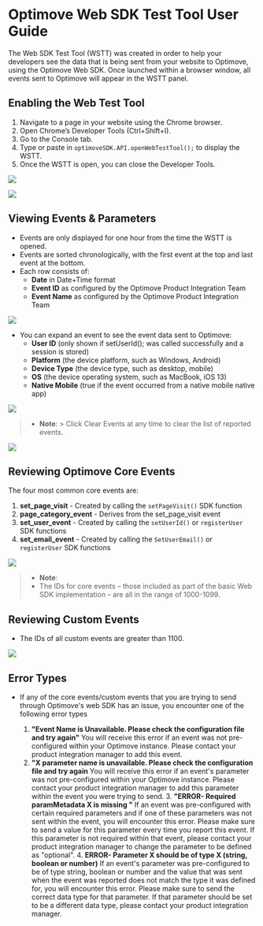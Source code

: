 # Optimove Web SDK Test Tool User Guide
The Web SDK Test Tool (WSTT) was created in order to help your developers see the data that is being sent from your website to Optimove, using the Optimove Web SDK. Once launched within a browser window, all events sent to Optimove will appear in the WSTT panel.

## Enabling the Web Test Tool
1. Navigate to a page in your website using the Chrome browser.
2. Open Chrome’s Developer Tools (Ctrl+Shift+I).
3. Go to the Console tab.
4. Type or paste in  `optimoveSDK.API.openWebTestTool();` to display the WSTT.
4. Once the WSTT is open, you can close the Developer Tools.
<p align="left"><img src="https://raw.githubusercontent.com/optimove-tech/Web-SDK-Integration-Guide/master/images/openWebTestTool-1.jpg?raw=true"></p>
<p align="left"><img src="https://raw.githubusercontent.com/optimove-tech/Web-SDK-Integration-Guide/master/images/openWebTestTool-2.jpg?raw=true"></p>

## Viewing Events & Parameters
- Events are only displayed for one hour from the time the WSTT is opened.
- Events are sorted chronologically, with the first event at the top and last event at the bottom.
- Each row consists of: 
    - **Date** in Date+Time format
    - **Event ID** as configured by the Optimove Product Integration Team
    - **Event Name** as configured by the Optimove Product Integration Team
<p align="left"><img src="https://raw.githubusercontent.com/optimove-tech/Web-SDK-Integration-Guide/master/images/openWebTestTool-3.jpg?raw=true"></p>

- You can expand an event to see the event data sent to Optimove:
    - **User ID** (only shown if setUserId(); was called successfully and a session is stored)
    - **Platform** (the device platform, such as Windows, Android)
    - **Device Type** (the device type, such as desktop, mobile)
    - **OS** (the device operating system, such as MacBook, iOS 13)
    - **Native Mobile** (true if the event occurred from a native mobile native app)
<p align="left"><img src="https://raw.githubusercontent.com/optimove-tech/Web-SDK-Integration-Guide/master/images/openWebTestTool-4.jpg?raw=true"></p>

>- **Note**: 
		> Click Clear Events at any time to clear the list of reported events.
<p align="left"><img src="https://raw.githubusercontent.com/optimove-tech/Web-SDK-Integration-Guide/master/images/openWebTestTool-5.jpg?raw=true"></p>

## Reviewing Optimove Core Events
The four most common core events are:
1. **set_page_visit** - Created by calling the `setPageVisit()` SDK function
2. **page_category_event** - Derives from the set_page_visit event
3. **set_user_event** - Created by calling  the `setUserId()` or `registerUser` SDK functions
4. **set_email_event** - Created by calling  the `SetUserEmail()` or `registerUser` SDK functions
<p align="left"><img src="https://raw.githubusercontent.com/optimove-tech/Web-SDK-Integration-Guide/master/images/openWebTestTool-6.jpg?raw=true"></p>

>- **Note**: 
>- The IDs for core events – those included as part of the basic Web SDK implementation – are all in the range of 1000-1099.

## Reviewing Custom Events
- The IDs of all custom events are greater than 1100.
<p align="left"><img src="https://raw.githubusercontent.com/optimove-tech/Web-SDK-Integration-Guide/master/images/openWebTestTool-7.jpg?raw=true"></p>


## Error Types
 - If any of the core events/custom events that you are trying to send through Optimove's web SDK has an issue, you encounter one of the following error types

	1. **"Event Name is Unavailable.  Please check the configuration file and try again"** 
			You will receive this error if an event was not pre-configured within your 			Optimove instance.  Please contact your product integration manager to add this event.
	2.   **"X parameter name is unavailable.  Please check the configuration file and try again**
		You will receive this error if an event's parameter was not pre-configured within your 			Optimove instance.  Please contact your product integration manager to add this parameter within the event you were trying to send.
		3. **"ERROR- Required paramMetadata X is missing "**
		If an event was pre-configured with certain required parameters and if one of these parameters was not sent within the event, you will encounter this error.  Please make sure to send a value for this parameter every time you report this event.   If this parameter is not required within that event, please contact your product integration manager to change the parameter to be defined as "optional". 
		4. **ERROR- Parameter X should be of type X (string, boolean or number)**
		If an event's parameter was pre-configured to be of type string, boolean or number and the value that was sent when the event was reported does not match the type it was defined for, you will encounter this error. Please make sure to send the correct data type for that parameter.   If that parameter should be set to be a different data type, please contact your product integration manager.    
